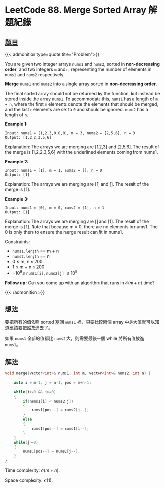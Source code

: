 # LeetCode 88. Merge Sorted Array 解題紀錄



## [題目](https://leetcode.com/problems/merge-sorted-array/)


{{< admonition type=quote title="Problem">}}

You are given two integer arrays `nums1` and `nums2`, sorted in **non-decreasing order**, and two integers `m` and `n`, representing the number of elements in `nums1` and `nums2` respectively.

**Merge** `nums1` and `nums2` into a single array sorted in **non-decreasing order**.

The final sorted array should not be returned by the function, but instead be stored inside the array `nums1`. To accommodate this, `nums1` has a length of `m + n`, where the first `m` elements denote the elements that should be merged, and the last `n` elements are set to `0` and should be ignored. `nums2` has a length of `n`.

 

**Example 1:**
```
Input: nums1 = [1,2,3,0,0,0], m = 3, nums2 = [2,5,6], n = 3
Output: [1,2,2,3,5,6]
```
Explanation: The arrays we are merging are [1,2,3] and [2,5,6].
The result of the merge is [1,2,2,3,5,6] with the underlined elements coming from nums1.

**Example 2:**
```
Input: nums1 = [1], m = 1, nums2 = [], n = 0
Output: [1]
```
Explanation: The arrays we are merging are [1] and [].
The result of the merge is [1].

**Example 3:**
```
Input: nums1 = [0], m = 0, nums2 = [1], n = 1
Output: [1]
```
Explanation: The arrays we are merging are [] and [1].
The result of the merge is [1].
Note that because m = 0, there are no elements in nums1. The 0 is only there to ensure the merge result can fit in nums1.
 

Constraints:

- `nums1.length` == m + n
- `nums2.length` == n
- 0 $\leq$ m, n $\leq$ 200
- 1 $\leq$ m + n $\leq$ 200
- $-10^9 \leq$ `nums1[i]`, `nums2[j]` $\leq 10^9$
 

**Follow up:** Can you come up with an algorithm that runs in $\mathcal{O}(m+n)$ time?

{{< /admonition >}}


## 想法

要把所有的值依照 sorted 塞回 `nums1` 裡，只要比較兩個 array 中最大值就可以知道應該要把誰放進去了。

如果 `nums1` 全部的值都比 `nums2` 大，則需要最後一個 while 將所有值放進 `nums1`。

## 解法


```cpp
void merge(vector<int>& nums1, int m, vector<int>& nums2, int n) {
                
    auto i = m-1, j = n-1, pos = m+n-1;
    
    while(i>=0 && j>=0)
    {
        if(nums1[i] < nums2[j])
        {
            nums1[pos--] = nums2[j--];
        }
        else
        {
            nums1[pos--] = nums1[i--];
        }
    }
    while(j>=0)
    {
        nums1[pos--] = nums2[j--];
    }
}
```

Time complexity:  $\mathcal{O}(m+n)$.

Space complexity:  $\mathcal{O}(1)$.


